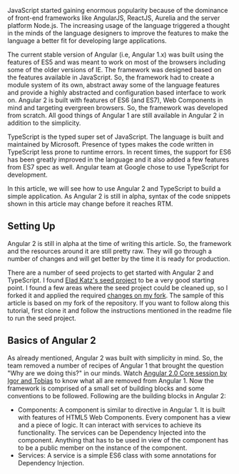 JavaScript started gaining enormous popularity because of the dominance of front-end frameworks like AngularJS, ReactJS, Aurelia and the server platform Node.js. The increasing usage of the language triggered a thought in the minds of the language designers to improve the features to make the language a better fit for developing large applications.

The current stable version of Angular (i.e, Angular 1.x) was built using the features of ES5 and was meant to work on most of the browsers including some of the older versions of IE. The framework was designed based on the features available in JavaScript. So, the framework had to create a module system of its own, abstract away some of the language features and provide a highly abstracted and configuration based interface to work on. Angular 2 is built with features of ES6 (and ES7), Web Components in mind and targeting evergreen browsers. So, the framework was developed from scratch. All good things of Angular 1 are still available in Angular 2 in addition to the simplicity.

TypeScript is the typed super set of JavaScript. The language is built and maintained by Microsoft. Presence of types makes the code written in TypeScript less prone to runtime errors. In recent times, the support for ES6 has been greatly improved in the language and it also added a few features from ES7 spec as well. Angular team at Google chose to use TypeScript for development.

In this article, we will see how to use Angular 2 and TypeScript to build a simple application. As Angular 2 is still in alpha, syntax of the code snippets shown in this article may change before it reaches RTM.

Setting Up
----
Angular 2 is still in alpha at the time of writing this article. So, the framework and the resources around it are still pretty raw. They will go through a number of changes and will get better by the time it is ready for production.

There are a number of seed projects to get started with Angular 2 and TypeScript. I found <a href="https://github.com/EladRK/angular-starter" target="_blank"> Elad Katz's seed project</a> to be a very good starting point. I found a few areas where the seed project could be cleaned up, so I forked it and applied the required <a href="https://github.com/sravikiran/angular-starter" target="_blank">changes on my fork</a>. The sample of this article is based on my fork of the repository. If you want to follow along this tutorial, first clone it and follow the instructions mentioned in the readme file to run the seed project.

Basics of Angular 2
-----
As already mentioned, Angular 2 was built with simplicity in mind. So, the team removed a number of recipes of Angular 1 that brought the question "Why are we doing this?" in our minds. Watch <a href="https://www.youtube.com/watch?v=gNmWybAyBHI" target="_blank">Angular 2.0 Core session by Igor and Tobias</a> to know what all are removed from Angular 1. Now the framework is comprised of a small set of building blocks and some conventions to be followed. Following are the building blocks in Angular 2:

 -  Components: A component is similar to directive in Angular 1. It is built with features of HTML5 Web Components. Every component has a view and a piece of logic. It can interact with services to achieve its functionality. The services can be Dependency Injected into the component. Anything that has to be used in view of the component has to be a public member on the instance of the component.
 - Services: A service is a simple ES6 class with some annotations for Dependency Injection.